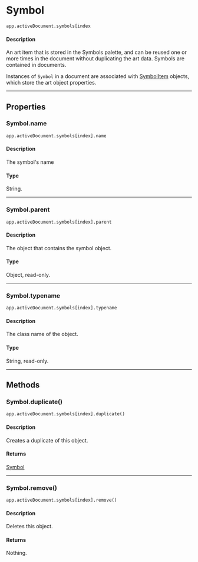 # Symbol

`app.activeDocument.symbols[index`

#### Description

An art item that is stored in the Symbols palette, and can be reused one or more times in the document without duplicating the art data. Symbols are contained in documents.

Instances of `Symbol` in a document are associated with [SymbolItem](./SymbolItem.md) objects, which store the art object properties.

---

## Properties

### Symbol.name

`app.activeDocument.symbols[index].name`

#### Description

The symbol's name

#### Type

String.

---

### Symbol.parent

`app.activeDocument.symbols[index].parent`

#### Description

The object that contains the symbol object.

#### Type

Object, read-only.

---

### Symbol.typename

`app.activeDocument.symbols[index].typename`

#### Description

The class name of the object.

#### Type

String, read-only.

---

## Methods

### Symbol.duplicate()

`app.activeDocument.symbols[index].duplicate()`

#### Description

Creates a duplicate of this object.

#### Returns

[Symbol](#jsobjref-symbol)

---

### Symbol.remove()

`app.activeDocument.symbols[index].remove()`

#### Description

Deletes this object.

#### Returns

Nothing.
